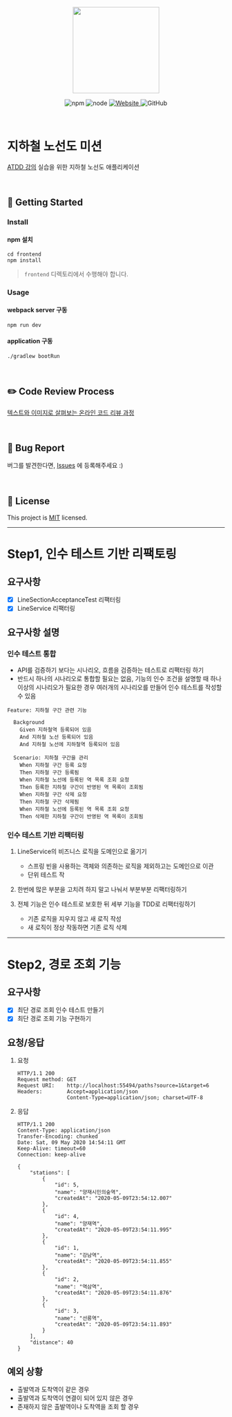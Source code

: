 <p align="center">
    <img width="200px;" src="https://raw.githubusercontent.com/woowacourse/atdd-subway-admin-frontend/master/images/main_logo.png"/>
</p>
<p align="center">
  <img alt="npm" src="https://img.shields.io/badge/npm-%3E%3D%205.5.0-blue">
  <img alt="node" src="https://img.shields.io/badge/node-%3E%3D%209.3.0-blue">
  <a href="https://edu.nextstep.camp/c/R89PYi5H" alt="nextstep atdd">
    <img alt="Website" src="https://img.shields.io/website?url=https%3A%2F%2Fedu.nextstep.camp%2Fc%2FR89PYi5H">
  </a>
  <img alt="GitHub" src="https://img.shields.io/github/license/next-step/atdd-subway-service">
</p>

<br>

# 지하철 노선도 미션
[ATDD 강의](https://edu.nextstep.camp/c/R89PYi5H) 실습을 위한 지하철 노선도 애플리케이션

<br>

## 🚀 Getting Started

### Install
#### npm 설치
```
cd frontend
npm install
```
> `frontend` 디렉토리에서 수행해야 합니다.

### Usage
#### webpack server 구동
```
npm run dev
```
#### application 구동
```
./gradlew bootRun
```
<br>

## ✏️ Code Review Process
[텍스트와 이미지로 살펴보는 온라인 코드 리뷰 과정](https://github.com/next-step/nextstep-docs/tree/master/codereview)

<br>

## 🐞 Bug Report

버그를 발견한다면, [Issues](https://github.com/next-step/atdd-subway-service/issues) 에 등록해주세요 :)

<br>

## 📝 License

This project is [MIT](https://github.com/next-step/atdd-subway-service/blob/master/LICENSE.md) licensed.

---

# Step1, 인수 테스트 기반 리팩토링

## 요구사항

- [x] LineSectionAcceptanceTest 리팩터링
- [x] LineService 리팩터링

## 요구사항 설명

### 인수 테스트 통합

- API를 검증하기 보다는 시나리오, 흐름을 검증하는 테스트로 리팩터링 하기
- 반드시 하나의 시나리오로 통합할 필요는 없음, 기능의 인수 조건을 설명할 때 하나 이상의 시나리오가 필요한 경우 여러개의 시나리오를 만들어 인수 테스트를 작성할 수 있음

```text
Feature: 지하철 구간 관련 기능

  Background 
    Given 지하철역 등록되어 있음
    And 지하철 노선 등록되어 있음
    And 지하철 노선에 지하철역 등록되어 있음

  Scenario: 지하철 구간을 관리
    When 지하철 구간 등록 요청
    Then 지하철 구간 등록됨
    When 지하철 노선에 등록된 역 목록 조회 요청
    Then 등록한 지하철 구간이 반영된 역 목록이 조회됨
    When 지하철 구간 삭제 요청
    Then 지하철 구간 삭제됨
    When 지하철 노선에 등록된 역 목록 조회 요청
    Then 삭제한 지하철 구간이 반영된 역 목록이 조회됨
```

### 인수 테스트 기반 리팩터링

1. LineService의 비즈니스 로직을 도메인으로 옮기기
    - 스프링 빈을 사용하는 객체와 의존하는 로직을 제외하고는 도메인으로 이관
    - 단위 테스트 작
  
2. 한번에 많은 부분을 고치려 하지 말고 나눠서 부분부분 리팩터링하기

3. 전체 기능은 인수 테스트로 보호한 뒤 세부 기능을 TDD로 리팩터링하기
    - 기존 로직을 지우지 않고 새 로직 작성
    - 새 로직이 정상 작동하면 기존 로직 삭제

---

# Step2, 경로 조회 기능

## 요구사항

- [x] 최단 경로 조회 인수 테스트 만들기
- [x] 최단 경로 조회 기능 구현하기

## 요청/응답

1. 요청
    ```text
    HTTP/1.1 200 
    Request method:	GET
    Request URI:	http://localhost:55494/paths?source=1&target=6
    Headers: 	    Accept=application/json
                    Content-Type=application/json; charset=UTF-8
    ```

2. 응답
    ```text
    HTTP/1.1 200 
    Content-Type: application/json
    Transfer-Encoding: chunked
    Date: Sat, 09 May 2020 14:54:11 GMT
    Keep-Alive: timeout=60
    Connection: keep-alive
    
    {
        "stations": [
            {
                "id": 5,
                "name": "양재시민의숲역",
                "createdAt": "2020-05-09T23:54:12.007"
            },
            {
                "id": 4,
                "name": "양재역",
                "createdAt": "2020-05-09T23:54:11.995"
            },
            {
                "id": 1,
                "name": "강남역",
                "createdAt": "2020-05-09T23:54:11.855"
            },
            {
                "id": 2,
                "name": "역삼역",
                "createdAt": "2020-05-09T23:54:11.876"
            },
            {
                "id": 3,
                "name": "선릉역",
                "createdAt": "2020-05-09T23:54:11.893"
            }
        ],
        "distance": 40
    }
    ```

## 예외 상황

- 출발역과 도착역이 같은 경우
- 출발역과 도착역이 연결이 되어 있지 않은 경우
- 존재하지 않은 출발역이나 도착역을 조회 할 경우
